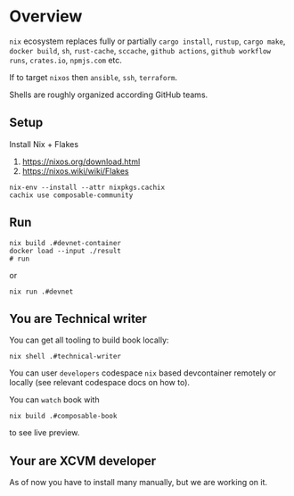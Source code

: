 # Overview

`nix` ecosystem replaces fully or partially `cargo install`, `rustup`, `cargo make`, `docker build`, `sh`, `rust-cache`, `sccache`, `github actions`, `github workflow runs`, `crates.io`, `npmjs.com` etc.

If to target `nixos` then `ansible`, `ssh`, `terraform`.

Shells are roughly organized according GitHub teams.

## Setup

Install Nix + Flakes
1. https://nixos.org/download.html
2. https://nixos.wiki/wiki/Flakes


```shell
nix-env --install --attr nixpkgs.cachix
cachix use composable-community
```

## Run

```shell
nix build .#devnet-container
docker load --input ./result
# run 
```

or

```shell
nix run .#devnet
```


## You are Technical writer

You can get all tooling to build book locally:

```shell
nix shell .#technical-writer
```

You can user `developers` codespace `nix` based devcontainer remotely or locally (see relevant codespace docs on how to).

You can `watch` book with

```shell
nix build .#composable-book
```

to see live preview.

## Your are XCVM developer

As of now you have to install many manually, but we are working on it.